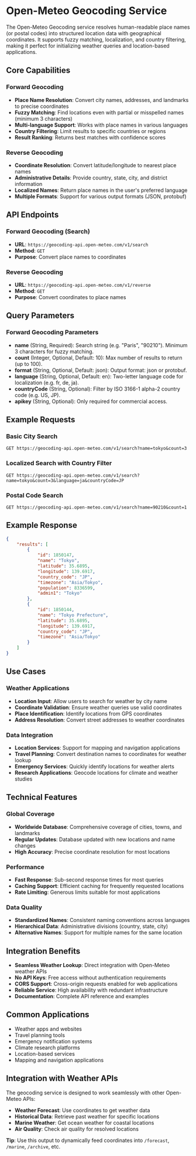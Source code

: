 # Open-Meteo Geocoding Service

The Open-Meteo Geocoding service resolves human-readable place names (or postal codes) into structured location data with geographical coordinates. It supports fuzzy matching, localization, and country filtering, making it perfect for initializing weather queries and location-based applications.

## Core Capabilities

### **Forward Geocoding**

- **Place Name Resolution**: Convert city names, addresses, and landmarks to precise coordinates
- **Fuzzy Matching**: Find locations even with partial or misspelled names (minimum 3 characters)
- **Multi-language Support**: Works with place names in various languages
- **Country Filtering**: Limit results to specific countries or regions
- **Result Ranking**: Returns best matches with confidence scores

### **Reverse Geocoding**

- **Coordinate Resolution**: Convert latitude/longitude to nearest place names
- **Administrative Details**: Provide country, state, city, and district information
- **Localized Names**: Return place names in the user's preferred language
- **Multiple Formats**: Support for various output formats (JSON, protobuf)

## API Endpoints

### **Forward Geocoding (Search)**

- **URL**: `https://geocoding-api.open-meteo.com/v1/search`
- **Method**: `GET`
- **Purpose**: Convert place names to coordinates

### **Reverse Geocoding**

- **URL**: `https://geocoding-api.open-meteo.com/v1/reverse`
- **Method**: `GET`
- **Purpose**: Convert coordinates to place names

## Query Parameters

### **Forward Geocoding Parameters**

- **name** (String, Required): Search string (e.g. "Paris", "90210"). Minimum 3 characters for fuzzy matching.
- **count** (Integer, Optional, Default: 10): Max number of results to return (up to 100).
- **format** (String, Optional, Default: json): Output format: json or protobuf.
- **language** (String, Optional, Default: en): Two-letter language code for localization (e.g. fr, de, ja).
- **countryCode** (String, Optional): Filter by ISO 3166-1 alpha-2 country code (e.g. US, JP).
- **apikey** (String, Optional): Only required for commercial access.

## Example Requests

### **Basic City Search**

```http
GET https://geocoding-api.open-meteo.com/v1/search?name=tokyo&count=3
```

### **Localized Search with Country Filter**

```http
GET https://geocoding-api.open-meteo.com/v1/search?name=tokyo&count=3&language=ja&countryCode=JP
```

### **Postal Code Search**

```http
GET https://geocoding-api.open-meteo.com/v1/search?name=90210&count=1
```

## Example Response

```json
{
    "results": [
        {
            "id": 1850147,
            "name": "Tokyo",
            "latitude": 35.6895,
            "longitude": 139.6917,
            "country_code": "JP",
            "timezone": "Asia/Tokyo",
            "population": 8336599,
            "admin1": "Tokyo"
        },
        {
            "id": 1850144,
            "name": "Tokyo Prefecture",
            "latitude": 35.6895,
            "longitude": 139.6917,
            "country_code": "JP",
            "timezone": "Asia/Tokyo"
        }
    ]
}
```

## Use Cases

### **Weather Applications**

- **Location Input**: Allow users to search for weather by city name
- **Coordinate Validation**: Ensure weather queries use valid coordinates
- **Place Identification**: Identify locations from GPS coordinates
- **Address Resolution**: Convert street addresses to weather coordinates

### **Data Integration**

- **Location Services**: Support for mapping and navigation applications
- **Travel Planning**: Convert destination names to coordinates for weather lookup
- **Emergency Services**: Quickly identify locations for weather alerts
- **Research Applications**: Geocode locations for climate and weather studies

## Technical Features

### **Global Coverage**

- **Worldwide Database**: Comprehensive coverage of cities, towns, and landmarks
- **Regular Updates**: Database updated with new locations and name changes
- **High Accuracy**: Precise coordinate resolution for most locations

### **Performance**

- **Fast Response**: Sub-second response times for most queries
- **Caching Support**: Efficient caching for frequently requested locations
- **Rate Limiting**: Generous limits suitable for most applications

### **Data Quality**

- **Standardized Names**: Consistent naming conventions across languages
- **Hierarchical Data**: Administrative divisions (country, state, city)
- **Alternative Names**: Support for multiple names for the same location

## Integration Benefits

- **Seamless Weather Lookup**: Direct integration with Open-Meteo weather APIs
- **No API Keys**: Free access without authentication requirements
- **CORS Support**: Cross-origin requests enabled for web applications
- **Reliable Service**: High availability with redundant infrastructure
- **Documentation**: Complete API reference and examples

## Common Applications

- Weather apps and websites
- Travel planning tools
- Emergency notification systems
- Climate research platforms
- Location-based services
- Mapping and navigation applications

## Integration with Weather APIs

The geocoding service is designed to work seamlessly with other Open-Meteo APIs:

- **Weather Forecast**: Use coordinates to get weather data
- **Historical Data**: Retrieve past weather for specific locations
- **Marine Weather**: Get ocean weather for coastal locations
- **Air Quality**: Check air quality for resolved locations

**Tip**: Use this output to dynamically feed coordinates into `/forecast`, `/marine`, `/archive`, etc.
